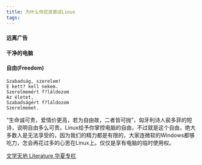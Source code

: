 ```yaml
---
title: 为什么你应该尝试Linux
tags:
---
```


#### 远离广告


#### 干净的电脑

#### 自由(Freedom)

```
Szabadság, szerelem!
E kett? kell nekem.
Szerelmemért f?láldozom
Az életet,
Szabadságért f?láldozom
Szerelmemet.
```

“生命诚可贵，爱情价更高，若为自由故，二者皆可抛”，匈牙利诗人裴多菲的短诗，说明自由多么可贵。Linux给予你掌控电脑的自由，不过就是这个自由，绝大多数人是无法享受的，因为我们的精力都是有限的，大家连微软的Windows都够吃力，怎会再花过多的心思在Linux上。仅仅是享有电脑的临时使用权。


[文学天地 Literature 华夏专栏](http://archives.cnd.org/HXWK/column/Literature/kd090509-3.gb.html)
